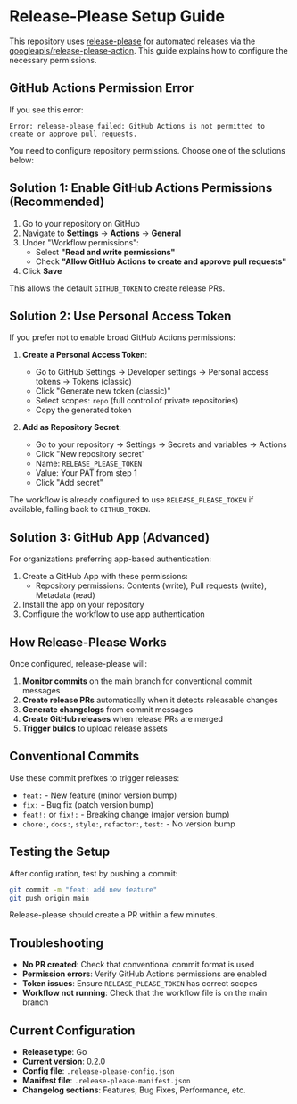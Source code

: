 # Release-Please Setup Guide

This repository uses [release-please](https://github.com/googleapis/release-please) for automated releases via the [googleapis/release-please-action](https://github.com/googleapis/release-please-action). This guide explains how to configure the necessary permissions.

## GitHub Actions Permission Error

If you see this error:
```
Error: release-please failed: GitHub Actions is not permitted to create or approve pull requests.
```

You need to configure repository permissions. Choose one of the solutions below:

## Solution 1: Enable GitHub Actions Permissions (Recommended)

1. Go to your repository on GitHub
2. Navigate to **Settings** → **Actions** → **General**
3. Under "Workflow permissions":
   - Select **"Read and write permissions"**
   - Check **"Allow GitHub Actions to create and approve pull requests"**
4. Click **Save**

This allows the default `GITHUB_TOKEN` to create release PRs.

## Solution 2: Use Personal Access Token

If you prefer not to enable broad GitHub Actions permissions:

1. **Create a Personal Access Token**:
   - Go to GitHub Settings → Developer settings → Personal access tokens → Tokens (classic)
   - Click "Generate new token (classic)"
   - Select scopes: `repo` (full control of private repositories)
   - Copy the generated token

2. **Add as Repository Secret**:
   - Go to your repository → Settings → Secrets and variables → Actions
   - Click "New repository secret"
   - Name: `RELEASE_PLEASE_TOKEN`
   - Value: Your PAT from step 1
   - Click "Add secret"

The workflow is already configured to use `RELEASE_PLEASE_TOKEN` if available, falling back to `GITHUB_TOKEN`.

## Solution 3: GitHub App (Advanced)

For organizations preferring app-based authentication:

1. Create a GitHub App with these permissions:
   - Repository permissions: Contents (write), Pull requests (write), Metadata (read)
2. Install the app on your repository
3. Configure the workflow to use app authentication

## How Release-Please Works

Once configured, release-please will:

1. **Monitor commits** on the main branch for conventional commit messages
2. **Create release PRs** automatically when it detects releasable changes
3. **Generate changelogs** from commit messages
4. **Create GitHub releases** when release PRs are merged
5. **Trigger builds** to upload release assets

## Conventional Commits

Use these commit prefixes to trigger releases:

- `feat:` - New feature (minor version bump)
- `fix:` - Bug fix (patch version bump)
- `feat!:` or `fix!:` - Breaking change (major version bump)
- `chore:`, `docs:`, `style:`, `refactor:`, `test:` - No version bump

## Testing the Setup

After configuration, test by pushing a commit:

```bash
git commit -m "feat: add new feature"
git push origin main
```

Release-please should create a PR within a few minutes.

## Troubleshooting

- **No PR created**: Check that conventional commit format is used
- **Permission errors**: Verify GitHub Actions permissions are enabled
- **Token issues**: Ensure `RELEASE_PLEASE_TOKEN` has correct scopes
- **Workflow not running**: Check that the workflow file is on the main branch

## Current Configuration

- **Release type**: Go
- **Current version**: 0.2.0
- **Config file**: `.release-please-config.json`
- **Manifest file**: `.release-please-manifest.json`
- **Changelog sections**: Features, Bug Fixes, Performance, etc.
